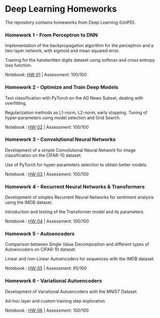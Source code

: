 # Deep Learning Homeworks
The repository contains homeworks from Deep Learning (UniPD).

### Homework 1 - From Perceptron to DNN
Implementation of the backpropagation algorithm for the perceptron and a two-layer network, with sigmoid and mean squared error.

Training for the handwritten digits dataset using softmax and cross entropy loss function.

Notebook: [HW-01](https://github.com/SiMoM0/DeepLearning/blob/master/HW1/HW1.ipynb) | Assessment: 100/100

### Homework 2 - Optimize and Train Deep Models

Text classification with PyTorch on the AG News Subset, dealing with overfitting.

Regularization methods as L1-norm, L2-norm, early stopping. Tuning of hyper-parameters using model selection and Grid Search.

Notebook : [HW-02](https://github.com/SiMoM0/DeepLearning/blob/master/HW2/HW2.ipynb) | Assessment: 100/100

### Homework 3 - Convolutional Neural Networks

Development of a simple Convolutional Neural Network for image classification on the CIFAR-10 dataset.

Use of PyTorch for hyper-parameters selection to obtain better models.

Notebook : [HW-03](https://github.com/SiMoM0/DeepLearning/blob/master/HW3/HW3.ipynb) | Assessment: 100/100

### Homework 4 - Recurrent Neural Networks & Transformers

Development of simples Recurrent Neural Networks for sentiment analysis using the IMDB dataset.

Introduction and testing of the Transformer model and its parameters.

Notebook : [HW-04](https://github.com/SiMoM0/DeepLearning/blob/master/HW4/HW4.ipynb) | Assessment: 100/100

### Homework 5 - Autoencoders

Comparison between Single Value Decomposition and different types of Autoencoders on CIFAR-10 dataset.

Linear and non-Linear Autoencoders for sequences with the IMDB dataset.

Notebook : [HW-05](https://github.com/SiMoM0/DeepLearning/blob/master/HW5/HW5.ipynb) | Assessment: 95/100

### Homework 6 - Variational Autoencoders

Development of Variational Autoencoders with the MNIST Dataset.

Ad-hoc layer and custom training step exploration.

Notebook : [HW-06](https://github.com/SiMoM0/DeepLearning/blob/master/HW6/HW6.ipynb) | Assessment: 100/100

